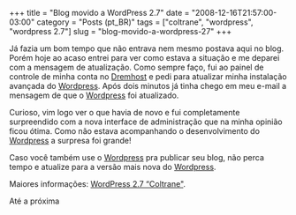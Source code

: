 +++
title = "Blog movido a WordPress 2.7"
date = "2008-12-16T21:57:00-03:00"
category = "Posts (pt_BR)"
tags = ["coltrane", "wordpress", "wordpress 2.7"]
slug = "blog-movido-a-wordpress-27"
+++

Já fazia um bom tempo que não entrava nem mesmo postava aqui no blog. Porém
hoje ao acaso entrei para ver como estava a situação e me deparei com a
mensagem de atualização. Como sempre faço, fui ao painel de controle de minha
conta no [Dremhost](http://www.dreamhost.com/r.cgi?351246) e pedi para
atualizar minha instalação avançada do [Wordpress](http://wordpress.org). Após
dois minutos já tinha chego em meu e-mail a mensagem de que o
[Wordpress](http://wordpress.org) foi atualizado.

Curioso, vim logo ver o que havia de novo e fui completamente surpreendido com
a nova interface de administração que na minha opinião ficou ótima. Como não
estava acompanhando o desenvolvimento do [Wordpress](http://wordpress.org) a
surpresa foi grande!

Caso você também use o [Wordpress](http://wordpress.org) pra publicar seu blog,
não perca tempo e atualize para a versão mais nova do
[Wordpress](http://wordpress.org).

Maiores informações: [WordPress 2.7
“Coltrane"](http://wordpress.org/development/2008/12/coltrane/).

Até a próxima
